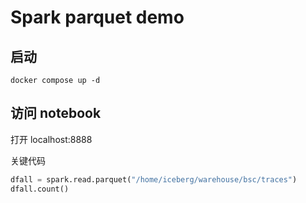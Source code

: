 # Spark parquet demo 

## 启动 

```shell
docker compose up -d
```

## 访问 notebook

打开 localhost:8888

关键代码
```python
dfall = spark.read.parquet("/home/iceberg/warehouse/bsc/traces")
dfall.count()
```